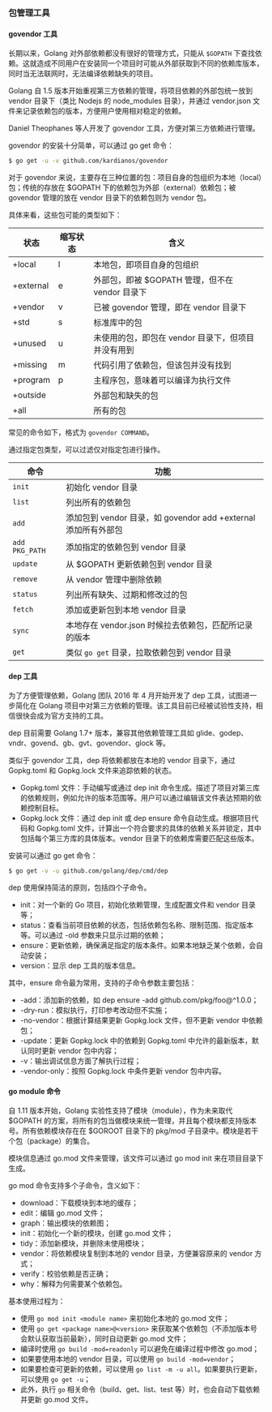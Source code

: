 ### 包管理工具

#### govendor 工具

长期以来，Golang 对外部依赖都没有很好的管理方式，只能从 `$GOPATH` 下查找依赖。这就造成不同用户在安装同一个项目时可能从外部获取到不同的依赖库版本，同时当无法联网时，无法编译依赖缺失的项目。

Golang 自 1.5 版本开始重视第三方依赖的管理，将项目依赖的外部包统一放到 vendor 目录下（类比 Nodejs 的 node_modules 目录），并通过 vendor.json 文件来记录依赖包的版本，方便用户使用相对稳定的依赖。

Daniel Theophanes 等人开发了 govendor 工具，方便对第三方依赖进行管理。

govendor 的安装十分简单，可以通过 go get 命令：

```bash
$ go get -u -v github.com/kardianos/govendor
```

对于 govendor 来说，主要存在三种位置的包：项目自身的包组织为本地（local）包；传统的存放在 $GOPATH 下的依赖包为外部（external）依赖包；被 govendor 管理的放在 vendor 目录下的依赖包则为 vendor 包。

具体来看，这些包可能的类型如下：

状态 | 缩写状态 | 含义
--- | ------- | ---
+local | l | 本地包，即项目自身的包组织
+external | e | 外部包，即被 $GOPATH 管理，但不在 vendor 目录下
+vendor | v | 已被 govendor 管理，即在 vendor 目录下
+std | s | 标准库中的包
+unused | u | 未使用的包，即包在 vendor 目录下，但项目并没有用到
+missing | m | 代码引用了依赖包，但该包并没有找到
+program | p | 主程序包，意味着可以编译为执行文件
+outside | | 外部包和缺失的包
+all     | | 所有的包

常见的命令如下，格式为 `govendor COMMAND`。

通过指定包类型，可以过滤仅对指定包进行操作。

命令 | 功能
-- | ---
`init` | 初始化 vendor 目录
`list` | 列出所有的依赖包
`add` | 添加包到 vendor 目录，如 govendor add +external 添加所有外部包
`add PKG_PATH` | 添加指定的依赖包到 vendor 目录
`update` | 从 $GOPATH 更新依赖包到 vendor 目录
`remove` | 从 vendor 管理中删除依赖
`status` | 列出所有缺失、过期和修改过的包
`fetch` | 添加或更新包到本地 vendor 目录
`sync` | 本地存在 vendor.json 时候拉去依赖包，匹配所记录的版本
`get` | 类似 `go get` 目录，拉取依赖包到 vendor 目录


#### dep 工具

为了方便管理依赖，Golang 团队 2016 年 4 月开始开发了 dep 工具，试图进一步简化在 Golang 项目中对第三方依赖的管理。该工具目前已经被试验性支持，相信很快会成为官方支持的工具。

dep 目前需要 Golang 1.7+ 版本，兼容其他依赖管理工具如 glide、godep、vndr、govend、gb、gvt、govendor、glock 等。

类似于 govendor 工具，dep 将依赖都放在本地的 vendor 目录下，通过 Gopkg.toml 和 Gopkg.lock 文件来追踪依赖的状态。

* Gopkg.toml 文件：手动编写或通过 dep init 命令生成。描述了项目对第三库的依赖规则，例如允许的版本范围等。用户可以通过编辑该文件表达预期的依赖控制目标。
* Gopkg.lock 文件：通过 dep init 或 dep ensure 命令自动生成。根据项目代码和 Gopkg.toml 文件，计算出一个符合要求的具体的依赖关系并锁定，其中包括每个第三方库的具体版本。vendor 目录下的依赖库需要匹配这些版本。

安装可以通过 go get 命令：

```bash
$ go get -v -u github.com/golang/dep/cmd/dep
```

dep 使用保持简洁的原则，包括四个子命令。

* init：对一个新的 Go 项目，初始化依赖管理，生成配置文件和 vendor 目录等；
* status：查看当前项目依赖的状态，包括依赖包名称、限制范围、指定版本等。可以通过 -old 参数来只显示过期的依赖；
* ensure：更新依赖，确保满足指定的版本条件。如果本地缺乏某个依赖，会自动安装；
* version：显示 dep 工具的版本信息。

其中，ensure 命令最为常用，支持的子命令参数主要包括：

* -add：添加新的依赖，如 dep ensure -add github.com/pkg/foo@^1.0.0；
* -dry-run：模拟执行，打印参考改动但不实施；
* -no-vendor：根据计算结果更新 Gopkg.lock 文件，但不更新 vendor 中依赖包；
* -update：更新 Gopkg.lock 中的依赖到 Gopkg.toml 中允许的最新版本，默认同时更新 vendor 包中内容；
* -v：输出调试信息方面了解执行过程；
* -vendor-only：按照 Gopkg.lock 中条件更新 vendor 包中内容。

#### go module 命令

自 1.11 版本开始，Golang 实验性支持了模块（module），作为未来取代 $GOPATH 的方案，将所有的包当做模块来统一管理，并且每个模块都支持版本号。所有依赖模块存在在 $GOROOT 目录下的 pkg/mod 子目录中。模块是若干个包（package）的集合。

模块信息通过 go.mod 文件来管理，该文件可以通过 go mod init <module name> 来在项目目录下生成。

go mod 命令支持多个子命令，含义如下：

* download：下载模块到本地的缓存；
* edit：编辑 go.mod 文件；
* graph：输出模块的依赖图；
* init：初始化一个新的模块，创建 go.mod 文件；
* tidy：添加新模块，并删除未使用模块；
* vendor：将依赖模块复制到本地的 vendor 目录，方便兼容原来的 vendor 方式；
* verify：校验依赖是否正确；
* why：解释为何需要某个依赖包。

基本使用过程为：

* 使用 `go mod init <module name>` 来初始化本地的 go.mod 文件；
* 使用 `go get <package name>@<version>` 来获取某个依赖包（不添加版本号会默认获取当前最新），同时自动更新 go.mod 文件；
* 编译时使用 `go build -mod=readonly` 可以避免在编译过程中修改 go.mod；
* 如果要使用本地的 vendor 目录，可以使用 `go build -mod=vendor`；
* 如果要检查可更新的依赖，可以使用 `go list -m -u all`。如果要执行更新，可以使用 `go get -u`；
* 此外，执行 `go` 相关命令（build、get、list、test 等）时，也会自动下载依赖并更新 go.mod 文件。